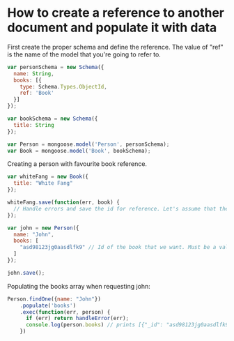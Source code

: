 # How to create a reference to another document and populate it with data

First create the proper schema and define the reference. 
The value of "ref" is the name of the model that you're going to refer to.

```js
var personSchema = new Schema({
  name: String,
  books: [{
    type: Schema.Types.ObjectId,
    ref: 'Book'
  }]
});

var bookSchema = new Schema({
  title: String
});

var Person = mongoose.model('Person', personSchema);
var Book = mongoose.model('Book', bookSchema);
``` 

Creating a person with favourite book reference.

```js
var whiteFang = new Book({
  title: "White Fang"
});

whiteFang.save(function(err, book) {
  // Handle errors and save the id for reference. Let's assume that the id is "asd98123jg0aasdlfk9"
});

var john = new Person({
  name: "John",
  books: [
    "asd98123jg0aasdlfk9" // Id of the book that we want. Must be a valid ObjectId format
  ]
});

john.save();
``` 

Populating the books array when requesting john:

```js
Person.findOne({name: "John"})
	.populate('books')
	.exec(function(err, person) {
	  if (err) return handleError(err);
	  console.log(person.books) // prints [{"_id": "asd98123jg0aasdlfk9", "title": "White Fang"}];
	})

```

